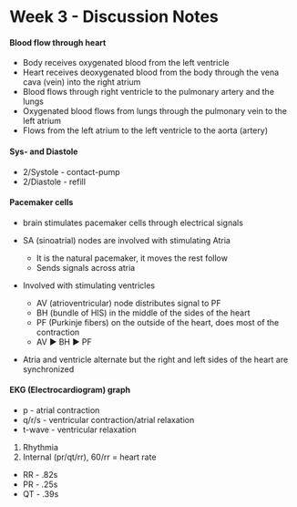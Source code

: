 # Week 3 - Discussion Notes

#### Blood flow through heart

* Body receives oxygenated blood from the left ventricle
* Heart receives deoxygenated blood from the body through the vena cava (vein) into the right atrium
* Blood flows through right ventricle to the pulmonary artery and the lungs
* Oxygenated blood flows from lungs through the pulmonary vein to the left atrium
* Flows from the left atrium to the left ventricle to the aorta (artery)

#### Sys- and Diastole

* 2/Systole - contact-pump
* 2/Diastole - refill

#### Pacemaker cells

* brain stimulates pacemaker cells through electrical signals


* SA (sinoatrial) nodes are involved with stimulating Atria
  * It is the natural pacemaker, it moves the rest follow
  * Sends signals across atria
* Involved with stimulating ventricles
  * AV (atrioventricular) node distributes signal to PF
  * BH (bundle of HIS) in the middle of the sides of the heart
  * PF (Purkinje fibers) on the outside of the heart, does most of the contraction
  * AV :arrow_forward: BH :arrow_forward: PF
* Atria and ventricle alternate but the right and left sides of the heart are synchronized

#### EKG (Electrocardiogram) graph

* p - atrial contraction
* q/r/s - ventricular contraction/atrial relaxation
* t-wave - ventricular relaxation

1. Rhythmia
2. Internal (pr/qt/rr), 60/rr = heart rate

* RR - .82s
* PR - .25s
* QT - .39s